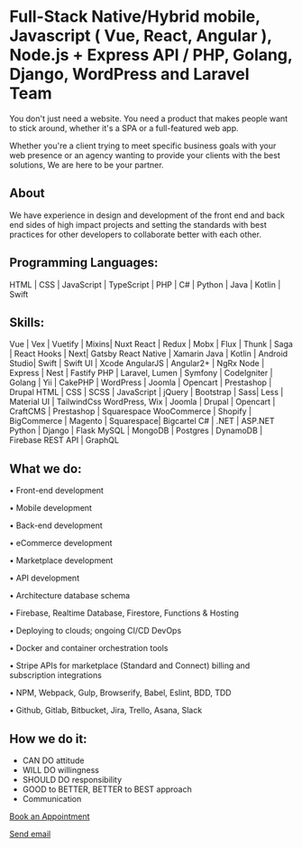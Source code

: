 
# Full-Stack Native/Hybrid mobile, Javascript ( Vue, React, Angular ), Node.js + Express API / PHP, Golang, Django, WordPress and Laravel Team

You don't just need a website. You need a product that makes people want to stick around, whether it's a SPA or a full-featured web app.

Whether you're a client trying to meet specific business goals with your web presence or an agency wanting to provide your clients with the best solutions, We are here to be your partner.

## About 

We have experience in design and development of the front end and back end sides of high impact projects and setting the standards with best practices for other developers to collaborate better with each other.


## Programming Languages:

HTML | CSS | JavaScript | TypeScript | PHP | C# | Python | Java | Kotlin | Swift



## Skills:

 Vue | Vex | Vuetify | Mixins|  Nuxt
 React | Redux | Mobx | Flux | Thunk | Saga | React Hooks | Next| Gatsby
 React Native | Xamarin
 Java | Kotlin | Android Studio| Swift | Swift UI | Xcode
 AngularJS | Angular2+ |  NgRx
 Node | Express | Nest | Fastify
PHP | Laravel, Lumen | Symfony | CodeIgniter | Golang | Yii | CakePHP | WordPress | Joomla | Opencart | Prestashop | Drupal
HTML | CSS | SCSS | JavaScript | jQuery | Bootstrap | Sass| Less | Material UI | TailwindCss
WordPress, Wix | Joomla | Drupal | Opencart | CraftCMS | Prestashop | Squarespace
WooCommerce | Shopify | BigCommerce | Magento | Squarespace| Bigcartel
C# | .NET | ASP.NET
Python | Django | Flask
MySQL | MongoDB | Postgres | DynamoDB | Firebase
REST API | GraphQL

## What we do:

• Front-end development

• Mobile development

• Back-end development

• eCommerce development

• Marketplace development

• API development

• Architecture database schema

• Firebase, Realtime Database, Firestore, Functions & Hosting

• Deploying to clouds; ongoing CI/CD DevOps

• Docker and container orchestration tools

• Stripe APIs for marketplace (Standard and Connect) billing and subscription integrations

• NPM, Webpack, Gulp, Browserify, Babel, Eslint, BDD, TDD

• Github, Gitlab, Bitbucket, Jira, Trello, Asana, Slack


## How we do it:

- CAN DO attitude
- WILL DO willingness
- SHOULD DO responsibility
- GOOD to BETTER, BETTER to BEST approach
- Communication



<p><a href="https://calendly.com/thewebgurusllc"> Book an Appointment</a></p>



<p><a href="mailto:admin@thewebgurusllc">Send email</a></p>








